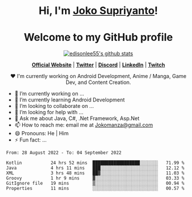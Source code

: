 <h1 align="center">Hi, I'm <a href="https://www.google.com">Joko Supriyanto</a>!</h1>
<h1 align="center">Welcome to my GitHub profile</h1>

<p align="center">
  <a href="https://github.com/jokomanza"><img src="https://github-readme-stats.vercel.app/api?username=jokomanza&hide_border=true&show_icons=true" alt="edisonlee55's github stats"></a>
</p>

<p align="center">
  <strong><a href="https://www.google.com">Official Website</a></strong> |
  <strong><a href="https://twitter.com/jokomanza">Twitter</a></strong> |
  <strong><a href="https://discord.gg/nYXzaUS">Discord</a></strong> |
  <strong><a href="https://www.linkedin.com/in/jokomanza">LinkedIn</a></strong> |
  <strong><a href="https://www.twitch.tv/jokomanza">Twitch</a></strong>
</p>

<p align="center">❤ I'm currently working on Android Development, Anime / Manga, Game Dev, and Content Creation.</p>

- 🔭 I’m currently working on ...
- 🌱 I’m currently learning Android Development
- 👯 I’m looking to collaborate on ...
- 🤔 I’m looking for help with ...
- 💬 Ask me about Java, C#, .Net Framework, Asp.Net
- 📫 How to reach me: email me at Jokomanza@gmail.com
- 😄 Pronouns: He | Him
- ⚡ Fun fact: ...

<!--START_SECTION:waka-->

```text
From: 28 August 2022 - To: 04 September 2022

Kotlin           24 hrs 52 mins  ██████████████████░░░░░░░   71.99 %
Java             4 hrs 11 mins   ███░░░░░░░░░░░░░░░░░░░░░░   12.12 %
XML              3 hrs 48 mins   ██▓░░░░░░░░░░░░░░░░░░░░░░   11.03 %
Groovy           1 hr 9 mins     ▓░░░░░░░░░░░░░░░░░░░░░░░░   03.33 %
GitIgnore file   19 mins         ▒░░░░░░░░░░░░░░░░░░░░░░░░   00.94 %
Properties       11 mins         ░░░░░░░░░░░░░░░░░░░░░░░░░   00.57 %
```

<!--END_SECTION:waka-->
